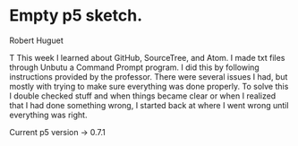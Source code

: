 # Empty p5 sketch.

Robert Huguet

T  This week I learned about GitHub, SourceTree, and
Atom. I made txt files through Unbutu a Command Prompt program. I did this by following instructions provided by the professor. There were several issues I had, but mostly with trying to make sure everything was done properly. To solve this I double checked stuff and when things became clear or when I realized that I had done something wrong, I started back at where I went wrong until everything was right.

Current p5 version -> 0.7.1
